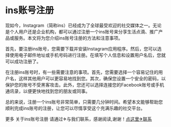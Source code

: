 # ins账号注册

现如今，Instagram（简称ins）已经成为了全球最受欢迎的社交媒体之一。无论是个人用户还是企业机构，都可以通过注册一个ins账号来分享生活点滴、推广产品或服务。本文将为您介绍ins账号注册的方法和注意事项。

首先，要注册ins账号，您需要下载并安装Instagram应用程序。然后，您可以选择使用电子邮件地址或手机号码进行注册。在填写个人信息和设置用户名后，您就可以成功注册了。

在注册ins账号时，有一些需要注意的事项。首先，您需要选择一个容易记住的用户名，这样其他用户可以更容易地找到您。其次，确保您设置一个安全的密码，以保护您的账号不受黑客攻击。此外，您还可以选择连接您的Facebook账号或手机通讯录，以便更快地找到您的朋友或同事。

总的来说，注册一个ins账号非常简单，只需要几分钟时间。希望本文能够帮助您顺利完成ins账号的注册，让您可以尽情享受这个充满乐趣的社交平台。

更多 关于ins账号注册 请通过✈与我们联系，感谢阅读,谢谢！[点这里✈联系](https://b.k02.cc)